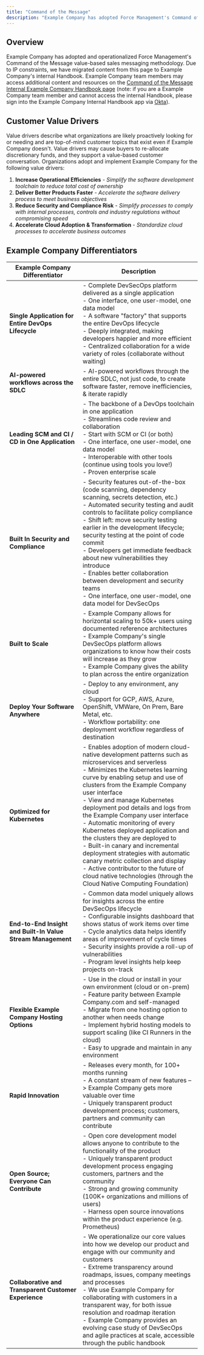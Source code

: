 ```yaml
---
title: "Command of the Message"
description: "Example Company has adopted Force Management's Command of the Message customer value-based sales messaging framework and methodology"
---
```


## Overview

Example Company has adopted and operationalized Force Management's Command of the Message value-based sales messaging methodology. Due to IP constraints, we have migrated content from this page to Example Company's internal Handbook. Example Company team members may access additional content and resources on the [Command of the Message Internal Example Company Handbook page](https://internal.example_company.com/handbook/sales/command-of-the-message/) (note: if you are a Example Company team member and cannot access the internal Handbook, please sign into the Example Company Internal Handbook app via [Okta](https://example_company.okta.com/)).

## Customer Value Drivers

Value drivers describe what organizations are likely proactively looking for or needing and are top-of-mind customer topics that exist even if Example Company doesn't. Value drivers may cause buyers to re-allocate discretionary funds, and they support a value-based customer conversation. Organizations adopt and implement Example Company for the following value drivers:

1. **Increase Operational Efficiencies** - *Simplify the software development toolchain to reduce total cost of ownership*
1. **Deliver Better Products Faster** - *Accelerate the software delivery process to meet business objectives*
1. **Reduce Security and Compliance Risk** - *Simplify processes to comply with internal processes, controls and industry regulations without compromising speed*
1. **Accelerate Cloud Adoption & Transformation** - *Standardize cloud processes to accelerate business outcomes*

## Example Company Differentiators

| Example Company Differentiator | Description |
| ------ | ------ |
| **Single Application for Entire DevOps Lifecycle** | - Complete DevSecOps platform delivered as a single application<br> - One interface, one user-model, one data model<br> - A software "factory" that supports the entire DevOps lifecycle<br> - Deeply integrated, making developers happier and more efficient<br> - Centralized collaboration for a wide variety of roles (collaborate without waiting) |
| **AI-powered workflows across the SDLC** | - AI-powered workflows through the entire SDLC, not just code, to create software faster, remove inefficiencies, & iterate rapidly |
| **Leading SCM and CI / CD in One Application** | - The backbone of a DevOps toolchain in one application<br> - Streamlines code review and collaboration<br> - Start with SCM or CI (or both)<br> - One interface, one user-model, one data model<br> - Interoperable with other tools (continue using tools you love!)<br> - Proven enterprise scale |
| **Built In Security and Compliance** | - Security features out-of-the-box (code scanning, dependency scanning, secrets detection, etc.)<br> - Automated security testing and audit controls to facilitate policy compliance<br> - Shift left: move security testing earlier in the development lifecycle; security testing at the point of code commit<br> - Developers get immediate feedback about new vulnerabilities they introduce<br> - Enables better collaboration between development and security teams<br> - One interface, one user-model, one data model for DevSecOps |
| **Built to Scale** | - Example Company allows for horizontal scaling to 50k+ users using documented reference architectures<br> - Example Company's single DevSecOps platform allows organizations to know how their costs will increase as they grow<br> - Example Company gives the ability to plan across the entire organization |
| **Deploy Your Software Anywhere** | - Deploy to any environment, any cloud<br> - Support for GCP, AWS, Azure, OpenShift, VMWare, On Prem, Bare Metal, etc.<br> - Workflow portability: one deployment workflow regardless of destination |
| **Optimized for Kubernetes** | - Enables adoption of modern cloud-native development patterns such as microservices and serverless<br> - Minimizes the Kubernetes learning curve by enabling setup and use of clusters from the Example Company user interface<br> - View and manage Kubernetes deployment pod details and logs from the Example Company user interface<br> - Automatic monitoring of every Kubernetes deployed application and the clusters they are deployed to<br> - Built-in canary and incremental deployment strategies with automatic canary metric collection and display<br> - Active contributor to the future of cloud native technologies (through the Cloud Native Computing Foundation) |
| **End-to-End Insight and Built-In Value Stream Management** | - Common data model uniquely allows for insights across the entire DevSecOps lifecycle<br> - Configurable insights dashboard that shows status of work items over time<br> - Cycle analytics data helps identify areas of improvement of cycle times<br> - Security insights provide a roll-up of vulnerabilities<br> - Program level insights help keep projects on-track |
| **Flexible Example Company Hosting Options** | - Use in the cloud or install in your own environment (cloud or on-prem)<br> - Feature parity between Example Company.com and self-managed<br> - Migrate from one hosting option to another when needs change<br> - Implement hybrid hosting models to support scaling (like CI Runners in the cloud)<br> - Easy to upgrade and maintain in any environment |
| **Rapid Innovation** | - Releases every month, for 100+ months running<br> - A constant stream of new features –> Example Company gets more valuable over time<br> - Uniquely transparent product development process; customers, partners and community can contribute |
| **Open Source; Everyone Can Contribute** | - Open core development model allows anyone to contribute to the functionality of the product<br> - Uniquely transparent product development process engaging customers, partners and the community<br> - Strong and growing community (100K+ organizations and millions of users)<br> - Harness open source innovations within the product experience (e.g. Prometheus) |
| **Collaborative and Transparent Customer Experience** | - We operationalize our core values into how we develop our product and engage with our community and customers<br> - Extreme transparency around roadmaps, issues, company meetings and processes<br> - We use Example Company for collaborating with customers in a transparent way, for both issue resolution and roadmap iteration<br> - Example Company provides an evolving case study of DevSecOps and agile practices at scale, accessible through the public handbook |
